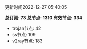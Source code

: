 更新时间2022-12-27 05:40:05

**总订阅: 73**
**总节点: 1310**
**有效节点: 334**
- trojan节点: 42
- ss节点: 109
- v2ray节点: 183

